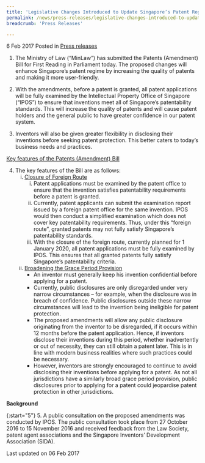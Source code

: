 ```yaml
---
title: 'Legislative Changes Introduced to Update Singapore’s Patent Regime'
permalink: /news/press-releases/legislative-changes-introduced-to-update-singapores-patent-regim
breadcrumb: 'Press Releases'

---
```



6 Feb 2017 Posted in [Press releases](/news/press-releases)

1. The Ministry of Law (“MinLaw”) has submitted the Patents (Amendment) Bill for First Reading in Parliament today. The proposed changes will enhance Singapore’s patent regime by increasing the quality of patents and making it more user-friendly.


2. With the amendments, before a patent is granted, all patent applications will be fully examined by the Intellectual Property Office of Singapore (“IPOS”) to ensure that inventions meet all of Singapore’s patentability standards. This will increase the quality of patents and will cause patent holders and the general public to have greater confidence in our patent system.


3. Inventors will also be given greater flexibility in disclosing their inventions before seeking patent protection. This better caters to today’s business needs and practices.


<u>Key features of the Patents (Amendment) Bill</u>

<ol start="4">
<li>The key features of the Bill are as follows:
<ol style="list-style-type: lower-roman;">
<li><u>Closure of Foreign Route</u>
<ul style="list-style-type: lower-roman;">
<li>Patent applications must be examined by the patent office to ensure that the invention satisfies patentability requirements before a patent is granted.</li>
<li>Currently, patent applicants can submit the examination report issued by a foreign patent office for the same invention. IPOS would then conduct a simplified examination which does not cover key patentability requirements. Thus, under this &ldquo;foreign route&rdquo;, granted patents may not fully satisfy Singapore&rsquo;s patentability standards.</li>
<li>With the closure of the foreign route, currently planned for 1 January 2020, all patent applications must be fully examined by IPOS. This ensures that all granted patents fully satisfy Singapore&rsquo;s patentability criteria.</li>
</ul>
</li>
<li><u>Broadening the Grace Period Provision</u>
<ul>
<li>An inventor must generally keep his invention confidential before applying for a patent.</li>
<li>Currently, public disclosures are only disregarded under very narrow circumstances &ndash; for example, when the disclosure was in breach of confidence. Public disclosures outside these narrow circumstances will lead to the invention being ineligible for patent protection.</li>
<li>The proposed amendments will allow any public disclosure originating from the inventor to be disregarded, if it occurs within 12 months before the patent application. Hence, if inventors disclose their inventions during this period, whether inadvertently or out of necessity, they can still obtain a patent later. This is in line with modern business realities where such practices could be necessary.</li>
<li>However, inventors are strongly encouraged to continue to avoid disclosing their inventions before applying for a patent. As not all jurisdictions have a similarly broad grace period provision, public disclosures prior to applying for a patent could jeopardise patent protection in other jurisdictions.</li>
</ul>
</li>
</ol>
</li>
</ol>

**Background**

{:start="5"}
5. A public consultation on the proposed amendments was conducted by IPOS. The public consultation took place from 27 October 2016 to 15 November 2016 and received feedback from the Law Society, patent agent associations and the Singapore Inventors’ Development Association (SIDA).




<p class="right-side-updated">Last updated on 06 Feb 2017</p>

